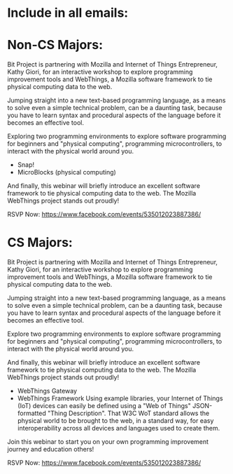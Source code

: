 # Include in all emails: 

# Non-CS Majors:

Bit Project is partnering with Mozilla and Internet of Things Entrepreneur, Kathy Giori, for an interactive workshop to explore programming improvement tools and WebThings, a Mozilla software framework to tie physical computing data to the web.

Jumping straight into a new text-based programming language, as a means to solve even a simple technical problem, can be a daunting task, because you have to learn syntax and procedural aspects of the language before it becomes an effective tool. 

Exploring two programming environments to explore software programming for beginners and "physical computing", programming microcontrollers, to interact with the physical world around you.
- Snap!
- MicroBlocks (physical computing)

And finally, this webinar will briefly introduce an excellent software framework to tie physical computing data to the web. The Mozilla WebThings project stands out proudly!

RSVP Now: https://www.facebook.com/events/535012023887386/

# CS Majors:

Bit Project is partnering with Mozilla and Internet of Things Entrepreneur, Kathy Giori, for an interactive workshop to explore programming improvement tools and WebThings, a Mozilla software framework to tie physical computing data to the web.

Jumping straight into a new text-based programming language, as a means to solve even a simple technical problem, can be a daunting task, because you have to learn syntax and procedural aspects of the language before it becomes an effective tool. 

Explore two programming environments to explore software programming for beginners and "physical computing", programming microcontrollers, to interact with the physical world around you.

And finally, this webinar will briefly introduce an excellent software framework to tie physical computing data to the web. The Mozilla WebThings project stands out proudly!
- WebThings Gateway
- WebThings Framework
Using example libraries, your Internet of Things (IoT) devices can easily be defined using a "Web of Things" JSON-formatted "Thing Description". That W3C WoT standard allows the physical world to be brought to the web, in a standard way, for easy interoperability across all devices and languages used to create them.

Join this webinar to start you on your own programming improvement journey and education others!

RSVP Now: https://www.facebook.com/events/535012023887386/
